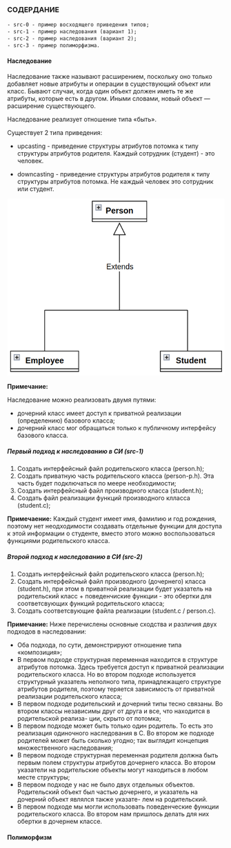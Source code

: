 ### СОДЕРДАНИЕ

```
- src-0 - пример восходящего приведения типов;
- src-1 - пример наследования (вариант 1);
- src-2 - пример наследования (вариант 2);
- src-3 - пример полиморфизма.
```

#### Наследование

Наследование также называют расширением, поскольку оно только добавляет новые 
атрибуты и операции в существующий объект или класс.
Бывают случаи, когда один объект должен иметь те же атрибуты, которые есть
в другом. Иными словами, новый объект — расширение существующего.

Наследование реализует отношение типа «быть».

Существует 2 типа приведения:

- upcasting - приведение структуры атрибутов потомка к типу структуры атрибутов
родителя. Каждый сотрудник (студент) - это человек.

- downcasting - приведение структуры атрибутов родителя к типу структуры атрибутов
потомка. Не каждый человек это сотрудник или студент.

![Inheritance](https://github.com/GIYura/c-tutorial/blob/main/extreme-c/chapter-8/inheritance.png)

**Примечание:**

Наследование можно реализовать двумя путями:

- дочерний класс имеет доступ к приватной реализации (определению) базового класса;
- дочерний класс мог обращаться только к публичному интерфейсу базового класса.

##### Первый подход к наследованию в CИ (src-1)

1. Создать интерфейсный файл родительского класса (person.h);
2. Создать приватную часть родительского класса (person-p.h). Эта часть будет подключаться по меере необходимости;
3. Создать интерфейсный файл производного класса (student.h);
4. Создать файл реализации функций производного клласса (student.c);

**Примечаение:**
Каждый студент имеет имя, фамилию и год рождения, поэтому нет неодходимости создавать отдельные функции для 
доступа к этой информации о студенте, вместо этого можно воспользоваться функциями родительского класса.

##### Второй подход к наследованию в CИ (src-2)

1. Создать интерфейсный файл родительского класса (person.h);
2. Создать интерфейсный файл производного (дочернего) класса (student.h), при этом в приватной реализации 
будет указатель на родительский класс + поведенчиские функции - это обертки для соответсвующих функций 
родительского класса;
3. Создать соответсвующие файла реализации (student.c / person.c).

**Примечание:**
Ниже перечислены основные сходства и различия двух подходов в наследовании:

- Оба подхода, по сути, демонстрируют отношение типа «композиция»;
- В первом подходе структурная переменная находится в структуре атрибутов
потомка. Здесь требуется доступ к приватной реализации родительского класса.
Но во втором подходе используется структурный указатель неполного типа,
принадлежащего структуре атрибутов родителя, поэтому теряется зависимость
от приватной реализации родительского класса;
- В первом подходе родительский и дочерний типы тесно связаны. Во втором
классы независимы друг от друга и все, что находится в родительской реализа-
ции, скрыто от потомка;
- В первом подходе может быть только один родитель. То есть это реализация
одиночного наследования в C. Во втором же подходе родителей может быть
сколько угодно; так выглядит концепция множественного наследования;
- В первом подходе структурная переменная родителя должна быть первым полем
структуры атрибутов дочернего класса. Во втором указатели на родительские
объекты могут находиться в любом месте структуры;
- В первом подходе у нас не было двух отдельных объектов. Родительский объект
был частью дочернего, и указатель на дочерний объект являлся также указате-
лем на родительский.
- В первом подходе мы могли использовать поведенческие функции родительского
класса. Во втором нам пришлось делать для них обертки в дочернем классе.

#### Полиморфизм


